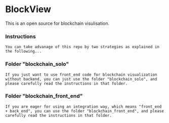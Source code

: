 # BlockView
This is an open source for blockchain visulisation.
### Instructions
```
You can take advanage of this repo by two strategies as explained in the following...
```
### Folder "blockchain_solo"
```
If you just want to use front_end code for blockchain visualization without backend, you can just use the folder "blockchain_solo", and please carefully read the instructions in that folder.
```
### Folder "blockchain_front_end"
```
If you are eager for using an integration way, which means "front_end + back_end", you can use the folder "blockchain_front_end", and please carefully read the instructions in that folder.
```
